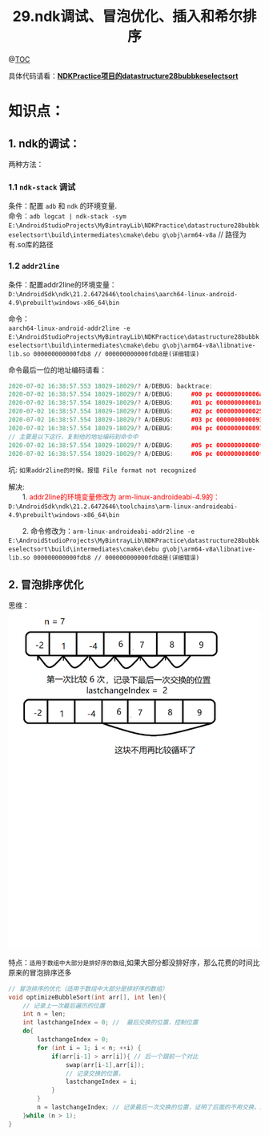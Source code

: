 # <center>29.ndk调试、冒泡优化、插入和希尔排序<center>
@[TOC](数据结构和算法)

具体代码请看：**[NDKPractice项目的datastructure28bubbkeselectsort](https://github.com/EastUp/NDKPractice/tree/master/datastructure28bubbkeselectsort)**

# 知识点：

## 1. ndk的调试：

两种方法：

###  1.1 `ndk-stack` 调试

条件：配置 `adb` 和 `ndk` 的环境变量.  
命令：`adb logcat | ndk-stack -sym E:\AndroidStudioProjects\MyBintrayLib\NDKPractice\datastructure28bubbkeselectsort\build\intermediates\cmake\debu
g\obj\arm64-v8a` // 路径为有.so库的路径

### 1.2 `addr2line`
条件：配置addr2line的环境变量：  
`D:\AndroidSdk\ndk\21.2.6472646\toolchains\aarch64-linux-android-4.9\prebuilt\windows-x86_64\bin`

命令：  
`aarch64-linux-android-addr2line -e E:\AndroidStudioProjects\MyBintrayLib\NDKPractice\datastructure28bubbkeselectsort\build\intermediates\cmake\debu
g\obj\arm64-v8a\libnative-lib.so 000000000000fdb8 // 000000000000fdb8是(详细错误)
`

命令最后一位的地址编码请看：
```c++
2020-07-02 16:38:57.553 18029-18029/? A/DEBUG: backtrace:
2020-07-02 16:38:57.554 18029-18029/? A/DEBUG:     #00 pc 000000000006a784  /system/lib64/libc.so (tgkill+8)
2020-07-02 16:38:57.554 18029-18029/? A/DEBUG:     #01 pc 000000000001db50  /system/lib64/libc.so (abort+88)
2020-07-02 16:38:57.554 18029-18029/? A/DEBUG:     #02 pc 000000000002532c  /system/lib64/libc.so (__libc_fatal+116)
2020-07-02 16:38:57.554 18029-18029/? A/DEBUG:     #03 pc 0000000000091c6c  /system/lib64/libc.so (ifree+812)
2020-07-02 16:38:57.554 18029-18029/? A/DEBUG:     #04 pc 0000000000091eec  /system/lib64/libc.so (je_free+120)
// 主要是以下这行，复制他的地址编码到命令中
2020-07-02 16:38:57.554 18029-18029/? A/DEBUG:     #05 pc 000000000000fdb8  /data/app/com.east.datastructure28bubbkeselectsort-Rq_huZaLg_y9lQEFGFjFuw==/lib/arm64/libnative-lib.so (Java_com_east_datastructure28bubbkeselectsort_MainActivity_stringFromJNI+192)
2020-07-02 16:38:57.554 18029-18029/? A/DEBUG:     #06 pc 000000000000f09c  /data/app/com.east.datastructure28bubbkeselectsort-Rq_huZaLg_y9lQEFGFjFuw==/oat/arm64/base.odex (offset 0xf000)

```

坑: `如果addr2line的时候，报错 File format not recognized`

解决:  
　　1. <font color=red>addr2line的环境变量修改为 arm-linux-androideabi-4.9的：</font>`D:\AndroidSdk\ndk\21.2.6472646\toolchains\arm-linux-androideabi-4.9\prebuilt\windows-x86_64\bin`

　　2. 命令修改为：`arm-linux-androideabi-addr2line -e E:\AndroidStudioProjects\MyBintrayLib\NDKPractice\datastructure28bubbkeselectsort\build\intermediates\cmake\debu
g\obj\arm64-v8a\libnative-lib.so 000000000000fdb8 // 000000000000fdb8是(详细错误)`

## 2. 冒泡排序优化

思维：
![](冒泡排序优化.png)

特点：`适用于数组中大部分是排好序的数组`,如果大部分都没排好序，那么花费的时间比原来的冒泡排序还多

```c++
// 冒泡排序的优化（适用于数组中大部分是排好序的数组）
void optimizeBubbleSort(int arr[], int len){
    // 记录上一次最后遍历的位置
    int n = len;
    int lastchangeIndex = 0; //  最后交换的位置，控制位置
    do{
        lastchangeIndex = 0;
        for (int i = 1; i < n; ++i) {
            if(arr[i-1] > arr[i]){ // 后一个跟前一个对比
                swap(arr[i-1],arr[i]);
                // 记录交换的位置，
                lastchangeIndex = i;
            }
        }
        n = lastchangeIndex; // 记录最后一次交换的位置，证明了后面的不用交换，顺序是对的，可以避免下次循环的判断
    }while (n > 1);
}
```























